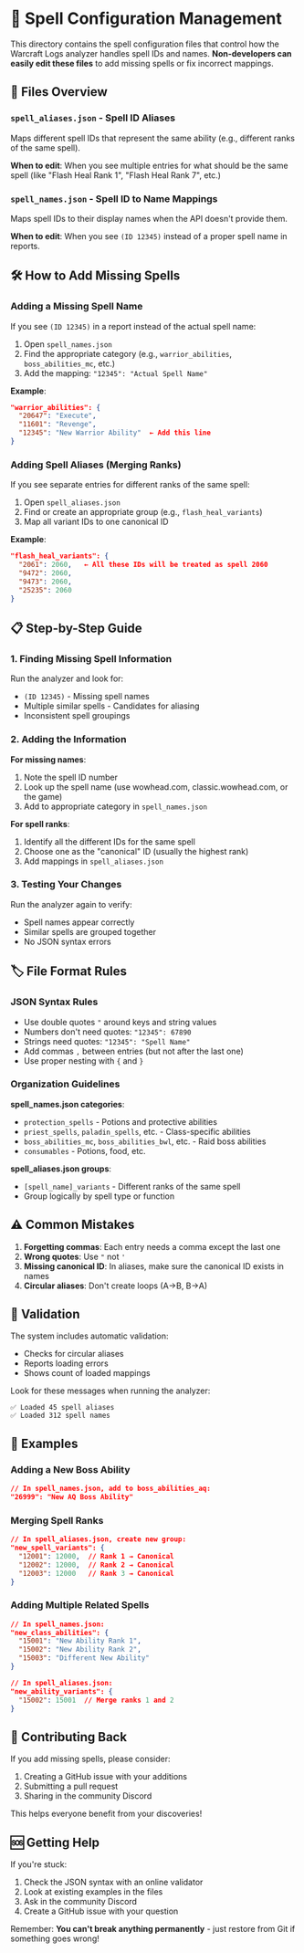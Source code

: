 # 🔮 Spell Configuration Management

This directory contains the spell configuration files that control how the Warcraft Logs analyzer handles spell IDs and names. **Non-developers can easily edit these files** to add missing spells or fix incorrect mappings.

## 📁 Files Overview

### `spell_aliases.json` - Spell ID Aliases
Maps different spell IDs that represent the same ability (e.g., different ranks of the same spell).

**When to edit**: When you see multiple entries for what should be the same spell (like "Flash Heal Rank 1", "Flash Heal Rank 7", etc.)

### `spell_names.json` - Spell ID to Name Mappings  
Maps spell IDs to their display names when the API doesn't provide them.

**When to edit**: When you see `(ID 12345)` instead of a proper spell name in reports.

## 🛠️ How to Add Missing Spells

### Adding a Missing Spell Name

If you see `(ID 12345)` in a report instead of the actual spell name:

1. Open `spell_names.json`
2. Find the appropriate category (e.g., `warrior_abilities`, `boss_abilities_mc`, etc.)
3. Add the mapping: `"12345": "Actual Spell Name"`

**Example**:
```json
"warrior_abilities": {
  "20647": "Execute",
  "11601": "Revenge",
  "12345": "New Warrior Ability"  ← Add this line
}
```

### Adding Spell Aliases (Merging Ranks)

If you see separate entries for different ranks of the same spell:

1. Open `spell_aliases.json`
2. Find or create an appropriate group (e.g., `flash_heal_variants`)
3. Map all variant IDs to one canonical ID

**Example**:
```json
"flash_heal_variants": {
  "2061": 2060,   ← All these IDs will be treated as spell 2060
  "9472": 2060,
  "9473": 2060,
  "25235": 2060
}
```

## 📋 Step-by-Step Guide

### 1. Finding Missing Spell Information

Run the analyzer and look for:
- `(ID 12345)` - Missing spell names
- Multiple similar spells - Candidates for aliasing
- Inconsistent spell groupings

### 2. Adding the Information

**For missing names**:
1. Note the spell ID number
2. Look up the spell name (use wowhead.com, classic.wowhead.com, or the game)
3. Add to appropriate category in `spell_names.json`

**For spell ranks**:
1. Identify all the different IDs for the same spell
2. Choose one as the "canonical" ID (usually the highest rank)
3. Add mappings in `spell_aliases.json`

### 3. Testing Your Changes

Run the analyzer again to verify:
- Spell names appear correctly
- Similar spells are grouped together
- No JSON syntax errors

## 🏷️ File Format Rules

### JSON Syntax Rules
- Use double quotes `"` around keys and string values
- Numbers don't need quotes: `"12345": 67890`
- Strings need quotes: `"12345": "Spell Name"`
- Add commas `,` between entries (but not after the last one)
- Use proper nesting with `{` and `}`

### Organization Guidelines

**spell_names.json categories**:
- `protection_spells` - Potions and protective abilities
- `priest_spells`, `paladin_spells`, etc. - Class-specific abilities
- `boss_abilities_mc`, `boss_abilities_bwl`, etc. - Raid boss abilities
- `consumables` - Potions, food, etc.

**spell_aliases.json groups**:
- `[spell_name]_variants` - Different ranks of the same spell
- Group logically by spell type or function

## ⚠️ Common Mistakes

1. **Forgetting commas**: Each entry needs a comma except the last one
2. **Wrong quotes**: Use `"` not `'` 
3. **Missing canonical ID**: In aliases, make sure the canonical ID exists in names
4. **Circular aliases**: Don't create loops (A→B, B→A)

## 🧪 Validation

The system includes automatic validation:
- Checks for circular aliases
- Reports loading errors
- Shows count of loaded mappings

Look for these messages when running the analyzer:
```
✅ Loaded 45 spell aliases
✅ Loaded 312 spell names
```

## 📖 Examples

### Adding a New Boss Ability
```json
// In spell_names.json, add to boss_abilities_aq:
"26999": "New AQ Boss Ability"
```

### Merging Spell Ranks
```json
// In spell_aliases.json, create new group:
"new_spell_variants": {
  "12001": 12000,  // Rank 1 → Canonical
  "12002": 12000,  // Rank 2 → Canonical  
  "12003": 12000   // Rank 3 → Canonical
}
```

### Adding Multiple Related Spells
```json
// In spell_names.json:
"new_class_abilities": {
  "15001": "New Ability Rank 1",
  "15002": "New Ability Rank 2", 
  "15003": "Different New Ability"
}

// In spell_aliases.json:
"new_ability_variants": {
  "15002": 15001  // Merge ranks 1 and 2
}
```

## 🤝 Contributing Back

If you add missing spells, please consider:
1. Creating a GitHub issue with your additions
2. Submitting a pull request
3. Sharing in the community Discord

This helps everyone benefit from your discoveries!

## 🆘 Getting Help

If you're stuck:
1. Check the JSON syntax with an online validator
2. Look at existing examples in the files
3. Ask in the community Discord
4. Create a GitHub issue with your question

Remember: **You can't break anything permanently** - just restore from Git if something goes wrong! 
